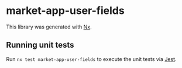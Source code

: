 # market-app-user-fields

This library was generated with [Nx](https://nx.dev).

## Running unit tests

Run `nx test market-app-user-fields` to execute the unit tests via [Jest](https://jestjs.io).
